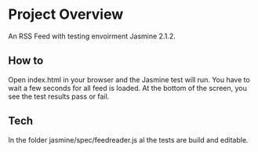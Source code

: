 # Project Overview

An RSS Feed with testing envoirment Jasmine 2.1.2.

## How to

Open index.html in your browser and the Jasmine test will run. You have to wait a few seconds for all feed is loaded.
At the bottom of the screen, you see the test results pass or fail.

## Tech

In the folder jasmine/spec/feedreader.js al the tests are build and editable.
